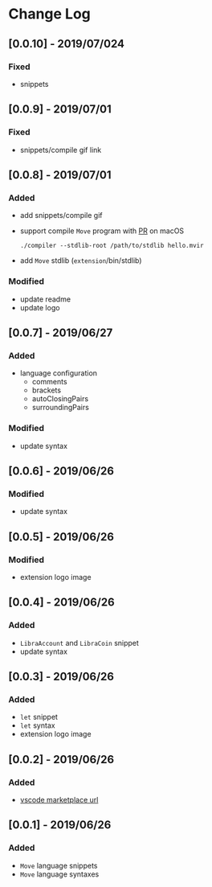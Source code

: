 # Change Log

## [0.0.10] - 2019/07/024

### Fixed

-   snippets

## [0.0.9] - 2019/07/01

### Fixed
- snippets/compile gif link


## [0.0.8] - 2019/07/01
### Added
- add snippets/compile gif

- support compile `Move` program with [PR](https://github.com/libra/libra/pull/237) on macOS

  ```
  ./compiler --stdlib-root /path/to/stdlib hello.mvir
  ```

- add `Move` stdlib (`extension`/bin/stdlib)

### Modified
- update readme
- update logo


## [0.0.7] - 2019/06/27
### Added
- language configuration
  - comments
  - brackets
  - autoClosingPairs
  - surroundingPairs

### Modified
- update syntax


## [0.0.6] - 2019/06/26
### Modified
- update syntax


## [0.0.5] - 2019/06/26
### Modified
- extension logo image


## [0.0.4] - 2019/06/26
### Added
- `LibraAccount` and `LibraCoin` snippet
- update syntax


## [0.0.3] - 2019/06/26
### Added
- `let` snippet
- `let` syntax
- extension logo image


## [0.0.2] - 2019/06/26
### Added
- [vscode marketplace url](https://marketplace.visualstudio.com/items?itemName=SDKBox.vscode-libra-move)


## [0.0.1] - 2019/06/26
### Added
- `Move` language snippets
- `Move` language syntaxes







